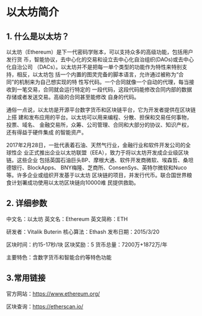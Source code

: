 # 以太坊简介

## 1. 什么是以太坊？
  以太坊（Ethereum）是下一代密码学账本，可以支持众多的高级功能，包括用户发行货
  币，智能协议，去中心化的交易和设立去中心化自治组织(DAOs)或去中心化自治公司
  （DACs）。以太坊并不是把每一单个类型的功能作为特性来特别支持，相反，以太坊包
  括一个内置的图灵完备的脚本语言，允许通过被称为“合同”的机制来为自己想实现的特
  性写代码。一个合同就像一个自动的代理，每当接收到一笔交易，合同就会运行特定的
  一段代码，这段代码能修改合同内部的数据存储或者发送交易。高级的合同甚至能修改
  自身的代码。

  通俗一点说，以太坊是开源平台数字货币和区块链平台，它为开发者提供在区块链上搭
  建和发布应用的平台。以太坊可以用来编程、分散、担保和交易任何事物，投票、域名、
  金融交易所，众筹、公司管理、合同和大部分的协议、知识产权，还有得益于硬件集成
  的智能资产。

  2017年2月28日，一批代表着石油、天然气行业，金融行业和软件开发公司的全球性企
  业正式推出企业以太坊联盟（EEA），致力于将以太坊开发成企业级区块链。这些企业
  包括英国石油巨头BP、摩根大通、软件开发商微软、埃森哲、桑坦德银行、BlockApps、
  BNY梅隆、芝商所、ConsenSys、英特尔微软和Nuco等。许多企业或组织开发基于以太坊
  区块链的项目，并发行代币。联合国世界粮食计划署成功使用以太坊区块链向10000难
  民提供救助。

## 2. 详细参数
  中文名：以太坊            英文名：Ethereum    英文简称：ETH

  研发者：Vitalik Buterin   核心算法：Ethash    发布日期：2015/3/20

  区块时间：约15-17秒/块    区块奖励：5         货币总量：7200万+1872万/年

  主要特色：含数字货币和智能合约等特色功能

## 3.常用链接
  官方网站：https://www.ethereum.org/

  区块查询：https://etherscan.io/
